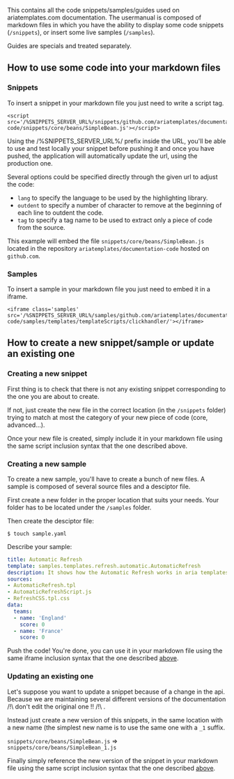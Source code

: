 This contains all the code snippets/samples/guides used on ariatemplates.com documentation.
The usermanual is composed of markdown files in which you have the ability to display some code snippets (`/snippets`),
or insert some live samples (`/samples`).

Guides are specials and treated separately.

How to use some code into your markdown files
---------------------------------------------

### Snippets

To insert a snippet in your markdown file you just need to write a script tag.

    <script src='/%SNIPPETS_SERVER_URL%/snippets/github.com/ariatemplates/documentation-code/snippets/core/beans/SimpleBean.js'></script>

Using the /%SNIPPETS_SERVER_URL%/ prefix inside the URL, you'll be able to use and test locally your snippet before pushing it and once you have pushed, the application will automatically update the url, using the production one.

Several options could be specified directly through the given url to adjust the code:

* `lang` to specify the language to be used by the highlighting library.
* `outdent` to specify a number of character to remove at the beginning of each line to outdent the code.
* `tag` to specify a tag name to be used to extract only a piece of code from the source.

This example will embed the file `snippets/core/beans/SimpleBean.js` located in the repository `ariatemplates/documentation-code` hosted on `github.com`.


### Samples

To insert a sample in your markdown file you just need to embed it in a iframe.

    <iframe class='samples' src='/%SNIPPETS_SERVER_URL%/samples/github.com/ariatemplates/documentation-code/samples/templates/templateScripts/clickhandler/'></iframe>

How to create a new snippet/sample or update an existing one
------------------------------------------------------------

### Creating a new snippet

First thing is to check that there is not any existing snippet corresponding to the one you are about to create.

If not, just create the new file in the correct location (in the `/snippets` folder) trying to match at most the category of your new piece of code (core, advanced...).

Once your new file is created, simply include it in your markdown file using the same script inclusion syntax that the one described above.

### Creating a new sample

To create a new sample, you'll have to create a bunch of new files. A sample is composed of several source files and a desciptor file.

First create a new folder in the proper location that suits your needs. Your folder has to be located under the `/samples` folder.

Then create the desciptor file:

    $ touch sample.yaml

Describe your sample:

```yaml
title: Automatic Refresh
template: samples.templates.refresh.automatic.AutomaticRefresh
description: It shows how the Automatic Refresh works in aria templates.
sources:
- AutomaticRefresh.tpl
- AutomaticRefreshScript.js
- RefreshCSS.tpl.css
data:
  teams:
  - name: 'England'
    score: 0
  - name: 'France'
    score: 0
```

Push the code! You're done, you can use it in your markdown file using the same iframe inclusion syntax that the one described [above](#samples).


### Updating an existing one

Let's suppose you want to update a snippet because of a change in the api. Because we are maintaining several different versions of the documentation /!\ don't edit the original one !! /!\ .

Instead just create a new version of this snippets, in the same location with a new name (the simplest new name is to use the same one with a `_1` suffix.

`snippets/core/beans/SimpleBean.js` => `snippets/core/beans/SimpleBean_1.js`

Finally simply reference the new version of the snippet in your markdown file using the same script inclusion syntax that the one described [above](#snippets).
